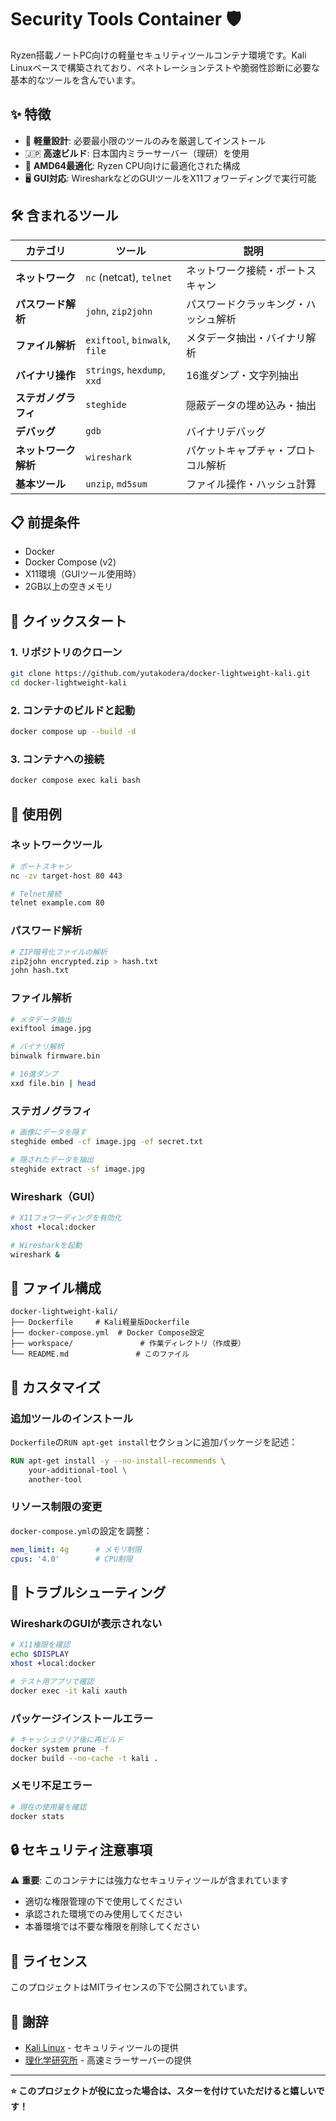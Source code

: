 # Security Tools Container 🛡️

Ryzen搭載ノートPC向けの軽量セキュリティツールコンテナ環境です。Kali Linuxベースで構築されており、ペネトレーションテストや脆弱性診断に必要な基本的なツールを含んでいます。

## ✨ 特徴

- 🚀 **軽量設計**: 必要最小限のツールのみを厳選してインストール
- 🇯🇵 **高速ビルド**: 日本国内ミラーサーバー（理研）を使用
- 🔧 **AMD64最適化**: Ryzen CPU向けに最適化された構成
- 🖥️ **GUI対応**: WiresharkなどのGUIツールをX11フォワーディングで実行可能

## 🛠️ 含まれるツール

| カテゴリ | ツール | 説明 |
|---------|--------|------|
| **ネットワーク** | `nc` (netcat), `telnet` | ネットワーク接続・ポートスキャン |
| **パスワード解析** | `john`, `zip2john` | パスワードクラッキング・ハッシュ解析 |
| **ファイル解析** | `exiftool`, `binwalk`, `file` | メタデータ抽出・バイナリ解析 |
| **バイナリ操作** | `strings`, `hexdump`, `xxd` | 16進ダンプ・文字列抽出 |
| **ステガノグラフィ** | `steghide` | 隠蔽データの埋め込み・抽出 |
| **デバッグ** | `gdb` | バイナリデバッグ |
| **ネットワーク解析** | `wireshark` | パケットキャプチャ・プロトコル解析 |
| **基本ツール** | `unzip`, `md5sum` | ファイル操作・ハッシュ計算 |

## 📋 前提条件

- Docker
- Docker Compose (v2)
- X11環境（GUIツール使用時）
- 2GB以上の空きメモリ

## 🚀 クイックスタート

### 1. リポジトリのクローン

```bash
git clone https://github.com/yutakodera/docker-lightweight-kali.git
cd docker-lightweight-kali
```

### 2. コンテナのビルドと起動

```bash
docker compose up --build -d
```

### 3. コンテナへの接続

```bash
docker compose exec kali bash
```

## 🎯 使用例

### ネットワークツール
```bash
# ポートスキャン
nc -zv target-host 80 443

# Telnet接続
telnet example.com 80
```

### パスワード解析
```bash
# ZIP暗号化ファイルの解析
zip2john encrypted.zip > hash.txt
john hash.txt
```

### ファイル解析
```bash
# メタデータ抽出
exiftool image.jpg

# バイナリ解析
binwalk firmware.bin

# 16進ダンプ
xxd file.bin | head
```

### ステガノグラフィ
```bash
# 画像にデータを隠す
steghide embed -cf image.jpg -ef secret.txt

# 隠されたデータを抽出
steghide extract -sf image.jpg
```

### Wireshark（GUI）
```bash
# X11フォワーディングを有効化
xhost +local:docker

# Wiresharkを起動
wireshark &
```

## 📁 ファイル構成

```
docker-lightweight-kali/
├── Dockerfile     # Kali軽量版Dockerfile
├── docker-compose.yml  # Docker Compose設定
├── workspace/               # 作業ディレクトリ（作成要）
└── README.md               # このファイル
```

## 🔧 カスタマイズ

### 追加ツールのインストール
`Dockerfile`の`RUN apt-get install`セクションに追加パッケージを記述：

```Dockerfile
RUN apt-get install -y --no-install-recommends \
    your-additional-tool \
    another-tool
```

### リソース制限の変更
`docker-compose.yml`の設定を調整：

```yaml
mem_limit: 4g      # メモリ制限
cpus: '4.0'        # CPU制限
```

## 🐛 トラブルシューティング

### WiresharkのGUIが表示されない
```bash
# X11権限を確認
echo $DISPLAY
xhost +local:docker

# テスト用アプリで確認
docker exec -it kali xauth
```

### パッケージインストールエラー
```bash
# キャッシュクリア後に再ビルド
docker system prune -f
docker build --no-cache -t kali .
```

### メモリ不足エラー
```bash
# 現在の使用量を確認
docker stats
```

## 🔒 セキュリティ注意事項

⚠️ **重要**: このコンテナには強力なセキュリティツールが含まれています

- 適切な権限管理の下で使用してください
- 承認された環境でのみ使用してください
- 本番環境では不要な権限を削除してください

## 📝 ライセンス

このプロジェクトはMITライセンスの下で公開されています。

## 🙏 謝辞

- [Kali Linux](https://www.kali.org/) - セキュリティツールの提供
- [理化学研究所](https://www.riken.go.jp/) - 高速ミラーサーバーの提供

---

**⭐ このプロジェクトが役に立った場合は、スターを付けていただけると嬉しいです！**